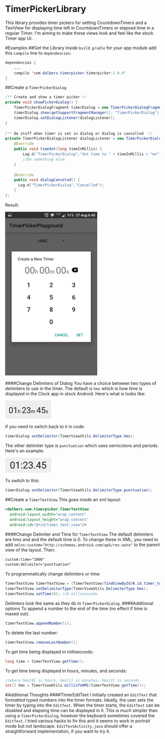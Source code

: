 # TimerPickerLibrary
This library provides timer pickers for setting CountdownTimers and a TextView for displaying time left in CountdownTimers or elapsed time in a regular Timer. I'm aiming to make these views look and feel like the stock Timer app UI.

#Examples
##Get the Library
Inside `build.gradle` for your app module add this `compile` line to `dependencies`:
```java
dependencies {
    ...
    compile 'com.dalbers.timerpicker:timerpicker:1.0.0'
}
```
##Create a `TimerPickerDialog`
```java
/** Create and show a timer picker */
private void showPickerDialog() {
    TimerPickerDialogFragment timerDialog = new TimerPickerDialogFragment();
    timerDialog.show(getSupportFragmentManager(), "TimerPickerDialog");
    timerDialog.setDialogListener(dialogListener);
}

/** Do stuff when timer is set in dialog or dialog is cancelled  */
private TimerPickerDialogListener dialogListener = new TimerPickerDialogListener() {
    @Override
    public void timeSet(long timeInMillis) {
        Log.d("TimerPickerDialog","Set time to " + timeInMillis + "ms");
        //Do something else
    }

    @Override
    public void dialogCanceled() {
      Log.d("TimerPickerDialog","Cancelled");
    }
};
```
Result:

<img src="/main.png" width="300">

####Change Delimiters of Dialog
You have a choice between two types of delimiters to use in the timer. The default is `hms` which is how time is displayed in the Clock app in stock Android. Here's what is looks like:

<img src="/tvHms.png" width="150">

If you need to switch back to it in code:
```java
timerDialog.setDelimiter(TimerViewUtils.DelimiterType.hms);
```

The other delimiter type is `punctuation` which uses semicolons and periods. Here's an example:

<img src="/tvPunctuation.png" width="150">

To switch to this:
```java
timerDialog.setDelimiter(TimerViewUtils.DelimiterType.punctuation);
```

##Create a `TimerTextView`
This goes inside an xml layout:
```xml
<dalbers.com.timerpicker.TimerTextView
  android:layout_width="wrap_content"
  android:layout_height="wrap_content"
  android:id="@+id/timer_text_view"/>
```
####Change Delimiter and Time for `TimerTextView` 
The default delimiters are hms and and the default time is 0. To change these in XML, you need to add `xmlns:custom="http://schemas.android.com/apk/res-auto"` to the parent view of the layout. Then:
```xml
custom:time="1000" 
custom:delimiter="punctuation"
```
To programmatically change delimiters or time:
```java
TimerTextView timerTextView = (TimerTextView)findViewById(R.id.timer_text_view);
timerTextView.setDelimiterType(TimerViewUtils.DelimiterType.hms);
timerTextView.setTime(0); //0 milliseconds
```
Delimters look the same as they do in `TimerPickerDialog`.
####Additional options
To append a number to the end of the time (no effect if time is maxed out): 
```java
timerTextView.appendNumber(1);
```
To delete the last number:
```java
timerTextView.removeLastNumber();
```
To get time being displayed in milliseconds:
```java
long time = timerTextView.getTime();
```
To get time being displayed in hours, minutes, and seconds:
```java
//where hms[0] is hours, hms[1] is minutes, hms[2] is seconds
int[] hms = TimerViewUtils.millisToHMS(timerTextView.getTime());
```
#Additional Thoughts
####TimerEditText
I initially created an `EditText` that formatted typed numbers into the timer formats. Ideally, the user sets the timer by typing into the `EditText`. When the timer starts, the `EditText` can be disabled and elapsing time can be displayed in it. This is much simpler than using a `TimerPickerDialog`, however the keyboard sometimes covered the `EditText`. I tried various hacks to fix this and it seems to work in portrait mode but not landscape. `EditTextActivity.java` should offer a straightforward implementation, if you want to try it.
